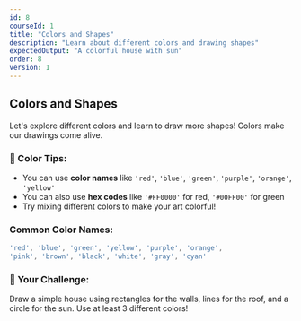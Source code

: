 ```yaml
---
id: 8
courseId: 1
title: "Colors and Shapes"
description: "Learn about different colors and drawing shapes"
expectedOutput: "A colorful house with sun"
order: 8
version: 1
---
```


## Colors and Shapes

Let's explore different colors and learn to draw more shapes! Colors make our drawings come alive.

### 🎨 Color Tips:

- You can use **color names** like `'red'`, `'blue'`, `'green'`, `'purple'`, `'orange'`, `'yellow'`
- You can also use **hex codes** like `'#FF0000'` for red, `'#00FF00'` for green
- Try mixing different colors to make your art colorful!

### Common Color Names:

```javascript
'red', 'blue', 'green', 'yellow', 'purple', 'orange', 
'pink', 'brown', 'black', 'white', 'gray', 'cyan'
```

### 🌟 Your Challenge:

Draw a simple house using rectangles for the walls, lines for the roof, and a circle for the sun. Use at least 3 different colors!